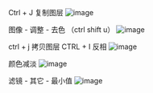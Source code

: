 Ctrl + J 复制图层
![image](https://github.com/user-attachments/assets/83cdb3d8-eebc-4ff4-8ed0-0a4f54cf1ab8)

图像 - 调整 - 去色 （ctrl shift u）
![image](https://github.com/user-attachments/assets/f5ffe1e9-3bf3-4e4f-a56f-bce644ca261a)

ctrl + j 拷贝图层 CTRL + I 反相
![image](https://github.com/user-attachments/assets/46dd1635-b4c1-45b0-ab64-7559ed2a6f53)


颜色减淡
![image](https://github.com/user-attachments/assets/becdb90a-b332-4a42-9c82-ac3e41f2f68b)

滤镜 - 其它 - 最小值
![image](https://github.com/user-attachments/assets/c2ef8588-3698-4589-a73b-e9c5d0992542)

